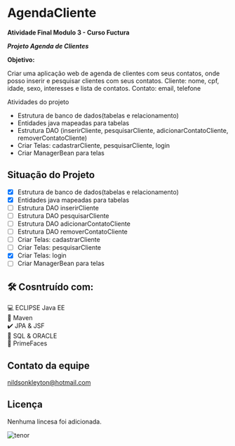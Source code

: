 # AgendaCliente

**Atividade Final Modulo 3 - Curso Fuctura**

**_Projeto Agenda de Clientes_**

**Objetivo:**

Criar uma aplicação web de agenda de clientes com seus contatos, onde posso inserir e pesquisar clientes com seus contatos.
Cliente: nome, cpf, idade, sexo, interesses e lista de contatos.
Contato: email, telefone

Atividades do projeto

- Estrutura de banco de dados(tabelas e relacionamento)
- Entidades java mapeadas para tabelas 
- Estrutura DAO (inserirCliente, pesquisarCliente, adicionarContatoCliente, removerContatoCliente)
- Criar Telas: cadastrarCliente, pesquisarCliente, login
- Criar ManagerBean para telas

## Situação do Projeto

- [x] Estrutura de banco de dados(tabelas e relacionamento)
- [x] Entidades java mapeadas para tabelas 
- [ ] Estrutura DAO inserirCliente
- [ ] Estrutura DAO pesquisarCliente
- [ ] Estrutura DAO adicionarContatoCliente
- [ ] Estrutura DAO removerContatoCliente
- [ ] Criar Telas: cadastrarCliente
- [ ] Criar Telas: pesquisarCliente
- [x] Criar Telas: login
- [ ] Criar ManagerBean para telas

## 🛠 Cosntruído com:
:computer: ECLIPSE Java EE <br>
:space_invader: Maven<br>
:heavy_check_mark: JPA & JSF  <br>
:bank: SQL & ORACLE <br>
:robot: PrimeFaces <br>

## Contato da equipe
nildsonkleyton@hotmail.com

## Licença
Nenhuma lincesa foi adicionada.

![tenor](https://media1.tenor.com/images/505ddb5e0b0e8c3e96b66e1469ef47c1/tenor.gif?itemid=4903969) 
